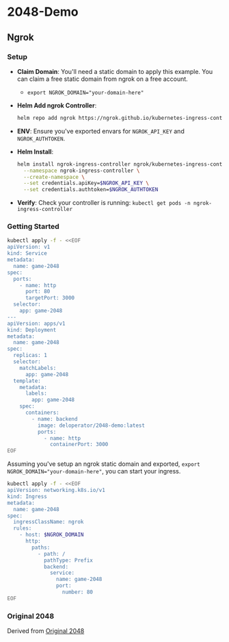 # 2048-Demo
## Ngrok


### Setup

- **Claim Domain**: You'll need a static domain to apply this example. You can claim a free static domain from ngrok on a free account.
  - `export NGROK_DOMAIN="your-domain-here"`
- **Helm Add ngrok Controller**: 
 
  ```bash
  helm repo add ngrok https://ngrok.github.io/kubernetes-ingress-controller
  ```
- **ENV**: Ensure you've exported envars for `NGROK_API_KEY` and `NGROK_AUTHTOKEN`.
- **Helm Install**:

  ```bash
  helm install ngrok-ingress-controller ngrok/kubernetes-ingress-controller \
    --namespace ngrok-ingress-controller \
    --create-namespace \
    --set credentials.apiKey=$NGROK_API_KEY \
    --set credentials.authtoken=$NGROK_AUTHTOKEN
  ```

- **Verify**: Check your controller is running: `kubectl get pods -n ngrok-ingress-controller`

### Getting Started


```bash
kubectl apply -f - <<EOF
apiVersion: v1
kind: Service
metadata:
  name: game-2048
spec:
  ports:
    - name: http
      port: 80
      targetPort: 3000
  selector:
    app: game-2048
---
apiVersion: apps/v1
kind: Deployment
metadata:
  name: game-2048
spec:
  replicas: 1
  selector:
    matchLabels:
      app: game-2048
  template:
    metadata:
      labels:
        app: game-2048
    spec:
      containers:
        - name: backend
          image: deloperator/2048-demo:latest
          ports:
            - name: http
              containerPort: 3000
EOF
```

Assuming you've setup an ngrok static domain and exported, `export NGROK_DOMAIN="your-domain-here"`, you can start your ingress.

```bash
kubectl apply -f - <<EOF
apiVersion: networking.k8s.io/v1
kind: Ingress
metadata:
  name: game-2048
spec:
  ingressClassName: ngrok
  rules:
    - host: $NGROK_DOMAIN
      http:
        paths:
          - path: /
            pathType: Prefix
            backend:
              service:
                name: game-2048
                port:
                  number: 80
EOF
```

### Original 2048

Derived from [Original 2048](https://github.com/gabrielecirulli/2048)